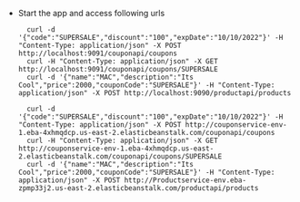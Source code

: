 * Start the app and access following urls
	
		curl -d '{"code":"SUPERSALE","discount":"100","expDate":"10/10/2022"}' -H "Content-Type: application/json" -X POST http://localhost:9091/couponapi/coupons
		curl -H "Content-Type: application/json" -X GET http://localhost:9091/couponapi/coupons/SUPERSALE
		curl -d '{"name":"MAC","description":"Its Cool","price":2000,"couponCode":"SUPERSALE"}' -H "Content-Type: application/json" -X POST http://localhost:9090/productapi/products

		curl -d '{"code":"SUPERSALE","discount":"100","expDate":"10/10/2022"}' -H "Content-Type: application/json" -X POST http://couponservice-env-1.eba-4xhmqdcp.us-east-2.elasticbeanstalk.com/couponapi/coupons
		curl -H "Content-Type: application/json" -X GET http://couponservice-env-1.eba-4xhmqdcp.us-east-2.elasticbeanstalk.com/couponapi/coupons/SUPERSALE
		curl -d '{"name":"MAC","description":"Its Cool","price":2000,"couponCode":"SUPERSALE"}' -H "Content-Type: application/json" -X POST http://Productservice-env.eba-zpmp33j2.us-east-2.elasticbeanstalk.com/productapi/products
